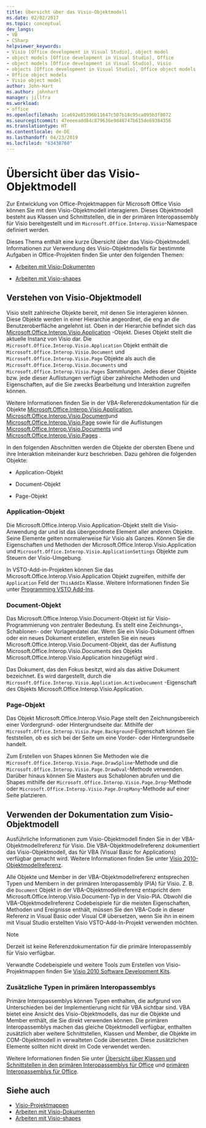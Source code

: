 ```yaml
---
title: Übersicht über das Visio-Objektmodell
ms.date: 02/02/2017
ms.topic: conceptual
dev_langs:
- VB
- CSharp
helpviewer_keywords:
- Visio [Office development in Visual Studio], object model
- object models [Office development in Visual Studio], Office
- object models [Office development in Visual Studio], Visio
- objects [Office development in Visual Studio], Office object models
- Office object models
- Visio object model
author: John-Hart
ms.author: johnhart
manager: jillfra
ms.workload:
- office
ms.openlocfilehash: 1ca692e85396b11647c507b18c95ca095b3f8072
ms.sourcegitcommit: 47eeeeadd84c879636e9d48747b615de69384356
ms.translationtype: HT
ms.contentlocale: de-DE
ms.lasthandoff: 04/23/2019
ms.locfileid: "63438760"
---
```

# <a name="visio-object-model-overview"></a>Übersicht über das Visio-Objektmodell
  Zur Entwicklung von Office-Projektmappen für Microsoft Office Visio können Sie mit dem Visio-Objektmodell interagieren. Dieses Objektmodell besteht aus Klassen und Schnittstellen, die in der primären Interopassembly für Visio bereitgestellt und im `Microsoft.Office.Interop.Visio`-Namespace definiert werden.

 Dieses Thema enthält eine kurze Übersicht über das Visio-Objektmodell. Informationen zur Verwendung des Visio-Objektmodells für bestimmte Aufgaben in Office-Projekten finden Sie unter den folgenden Themen:

- [Arbeiten mit Visio-Dokumenten](../vsto/working-with-visio-documents.md)

- [Arbeiten mit Visio-shapes](../vsto/working-with-visio-shapes.md)

## <a name="understand-the-visio-object-model"></a>Verstehen von Visio-Objektmodell
 Visio stellt zahlreiche Objekte bereit, mit denen Sie interagieren können. Diese Objekte werden in einer Hierarchie angeordnet, die eng an die Benutzeroberfläche angelehnt ist. Oben in der Hierarchie befindet sich das [Microsoft.Office.Interop.Visio.Application](/office/vba/api/Visio.Application) -Objekt. Dieses Objekt stellt die aktuelle Instanz von Visio dar. Die `Microsoft.Office.Interop.Visio.Application` Objekt enthält die `Microsoft.Office.Interop.Visio.Document` und `Microsoft.Office.Interop.Visio.Page` Objekte als auch die `Microsoft.Office.Interop.Visio.Documents` und `Microsoft.Office.Interop.Visio.Pages` Sammlungen. Jedes dieser Objekte bzw. jede dieser Auflistungen verfügt über zahlreiche Methoden und Eigenschaften, auf die Sie zwecks Bearbeitung und Interaktion zugreifen können.

 Weitere Informationen finden Sie in der VBA-Referenzdokumentation für die Objekte [Microsoft.Office.Interop.Visio.Application](/office/vba/api/Visio.Application), [Microsoft.Office.Interop.Visio.Document](/office/vba/api/Visio.Document)und [Microsoft.Office.Interop.Visio.Page](/office/vba/api/Visio.Page) sowie für die Auflistungen [Microsoft.Office.Interop.Visio.Documents](/office/vba/api/Visio.Documents) und [Microsoft.Office.Interop.Visio.Pages](/office/vba/api/Visio.Pages) .

 In den folgenden Abschnitten werden die Objekte der obersten Ebene und ihre Interaktion miteinander kurz beschrieben. Dazu gehören die folgenden Objekte:

- Application-Objekt

- Document-Objekt

- Page-Objekt

### <a name="application-object"></a>Application-Objekt
 Die Microsoft.Office.Interop.Visio.Application-Objekt stellt die Visio-Anwendung dar und ist das übergeordnete Element aller anderen Objekte. Seine Elemente gelten normalerweise für Visio als Ganzes. Können Sie die Eigenschaften und Methoden der Microsoft.Office.Interop.Visio.Application und `Microsoft.Office.Interop.Visio.ApplicationSettings` Objekte zum Steuern der Visio-Umgebung.

 In VSTO-Add-in-Projekten können Sie das Microsoft.Office.Interop.Visio.Application Objekt zugreifen, mithilfe der `Application` Feld der `ThisAddIn` Klasse. Weitere Informationen finden Sie unter [Programming VSTO Add-Ins](../vsto/programming-vsto-add-ins.md).

### <a name="document-object"></a>Document-Objekt
 Das Microsoft.Office.Interop.Visio.Document-Objekt ist für Visio-Programmierung von zentraler Bedeutung. Es stellt eine Zeichnungs-, Schablonen- oder Vorlagendatei dar. Wenn Sie ein Visio-Dokument öffnen oder ein neues Dokument erstellen, erstellen Sie ein neues Microsoft.Office.Interop.Visio.Document-Objekt, das der Auflistung Microsoft.Office.Interop.Visio.Documents des Objekts Microsoft.Office.Interop.Visio.Application hinzugefügt wird .

 Das Dokument, das den Fokus besitzt, wird als das aktive Dokument bezeichnet. Es wird dargestellt, durch die `Microsoft.Office.Interop.Visio.Application.ActiveDocument` -Eigenschaft des Objekts Microsoft.Office.Interop.Visio.Application.

### <a name="page-object"></a>Page-Objekt
 Das Objekt Microsoft.Office.Interop.Visio.Page stellt den Zeichnungsbereich einer Vordergrund- oder Hintergrundseite dar. Mithilfe der `Microsoft.Office.Interop.Visio.Page.Background`-Eigenschaft können Sie feststellen, ob es sich bei der Seite um eine Vorder- oder Hintergrundseite handelt.

 Zum Erstellen von Shapes können Sie Methoden wie die `Microsoft.Office.Interop.Visio.Page.DrawSpline`-Methode und die `Microsoft.Office.Interop.Visio.Page.DrawOval`-Methode verwenden. Darüber hinaus können Sie Masters aus Schablonen abrufen und die Shapes mithilfe der `Microsoft.Office.Interop.Visio.Page.Drop`-Methode oder `Microsoft.Office.Interop.Visio.Page.DropMany`-Methode auf einer Seite platzieren.

## <a name="use-the-visio-object-model-documentation"></a>Verwenden der Dokumentation zum Visio-Objektmodell
 Ausführliche Informationen zum Visio-Objektmodell finden Sie in der VBA-Objektmodellreferenz für Visio. Die VBA-Objektmodellreferenz dokumentiert das Visio-Objektmodell, das für VBA (Visual Basic for Applications) verfügbar gemacht wird. Weitere Informationen finden Sie unter [Visio 2010-Objektmodellreferenz](http://go.microsoft.com/fwlink/?LinkId=199775).

 Alle Objekte und Member in der VBA-Objektmodellreferenz entsprechen Typen und Membern in der primären Interopassembly (PIA) für Visio. Z. B. die `Document` Objekt in der VBA-Objektmodellreferenz entspricht dem Microsoft.Office.Interop.Visio.Document-Typ in der Visio-PIA. Obwohl die VBA-Objektmodellreferenz Codebeispiele für die meisten Eigenschaften, Methoden und Ereignisse enthält, müssen Sie den VBA-Code in dieser Referenz in Visual Basic oder Visual C# übersetzen, wenn Sie ihn in einem mit Visual Studio erstellten Visio VSTO-Add-In-Projekt verwenden möchten.

> [!NOTE]
> Derzeit ist keine Referenzdokumentation für die primäre Interopassembly für Visio verfügbar.

 Verwandte Codebeispiele und weitere Tools zum Erstellen von Visio-Projektmappen finden Sie [Visio 2010 Software Development Kits](http://go.microsoft.com/fwlink/?LinkId=196501).

### <a name="additional-types-in-primary-interop-assemblies"></a>Zusätzliche Typen in primären Interopassemblys
 Primäre Interopassemblys können Typen enthalten, die aufgrund von Unterschieden bei der Implementierung nicht für VBA sichtbar sind. VBA bietet eine Ansicht des Visio-Objektmodells, das nur die Objekte und Member enthält, die Sie direkt verwenden können. Die primären Interopassemblys machen das gleiche Objektmodell verfügbar, enthalten zusätzlich aber weitere Schnittstellen, Klassen und Member, die Objekte im COM-Objektmodell in verwalteten Code übersetzen. Diese zusätzlichen Elemente sollten nicht direkt im Code verwendet werden.

 Weitere Informationen finden Sie unter [Übersicht über Klassen und Schnittstellen in den primären Interopassemblys für Office](http://go.microsoft.com/fwlink/?LinkId=189592) und [primären Interopassemblys für Office](../vsto/office-primary-interop-assemblies.md).

## <a name="see-also"></a>Siehe auch
- [Visio-Projektmappen](../vsto/visio-solutions.md)
- [Arbeiten mit Visio-Dokumenten](../vsto/working-with-visio-documents.md)
- [Arbeiten mit Visio-shapes](../vsto/working-with-visio-shapes.md)
